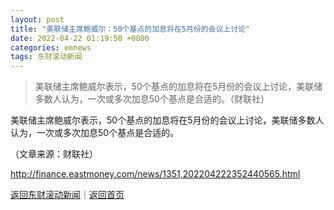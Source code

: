```yaml
---
layout: post
title: "美联储主席鲍威尔：50个基点的加息将在5月份的会议上讨论"
date: 2022-04-22 01:19:50 +0800
categories: emnews
tags: 东财滚动新闻
---
```

> 美联储主席鲍威尔表示，50个基点的加息将在5月份的会议上讨论，美联储多数人认为，一次或多次加息50个基点是合适的。（财联社）

<p>美联储主席鲍威尔表示，50个基点的加息将在5月份的会议上讨论，美联储多数人认为，一次或多次加息50个基点是合适的。</p><p class="em_media">（文章来源：财联社）</p>

<http://finance.eastmoney.com/news/1351,202204222352440565.html>

[返回东财滚动新闻](//finews.withounder.com/emnews/)｜[返回首页](//finews.withounder.com/)